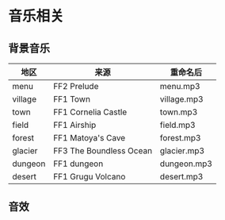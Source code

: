 音乐相关
=======

## 背景音乐 ##
  地区  |           来源          |   重命名后
-------|-------------------------|-------------
menu   | FF2 Prelude             | menu.mp3
village| FF1 Town                | village.mp3
town   | FF1 Cornelia Castle     | town.mp3
field  | FF1 Airship             | field.mp3
forest | FF1 Matoya's Cave       | forest.mp3
glacier| FF3 The Boundless Ocean | glacier.mp3
dungeon| FF1 dungeon             | dungeon.mp3
desert | FF1 Grugu Volcano       | desert.mp3


## 音效 ##
